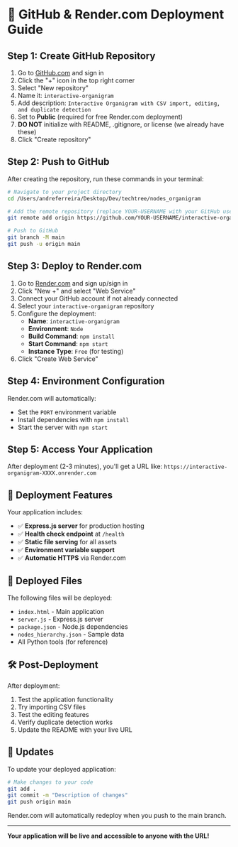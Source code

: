 # 🚀 GitHub & Render.com Deployment Guide

## Step 1: Create GitHub Repository

1. Go to [GitHub.com](https://github.com) and sign in
2. Click the "+" icon in the top right corner
3. Select "New repository"
4. Name it: `interactive-organigram`
5. Add description: `Interactive Organigram with CSV import, editing, and duplicate detection`
6. Set to **Public** (required for free Render.com deployment)
7. **DO NOT** initialize with README, .gitignore, or license (we already have these)
8. Click "Create repository"

## Step 2: Push to GitHub

After creating the repository, run these commands in your terminal:

```bash
# Navigate to your project directory
cd /Users/andreferreira/Desktop/Dev/techtree/nodes_organigram

# Add the remote repository (replace YOUR-USERNAME with your GitHub username)
git remote add origin https://github.com/YOUR-USERNAME/interactive-organigram.git

# Push to GitHub
git branch -M main
git push -u origin main
```

## Step 3: Deploy to Render.com

1. Go to [Render.com](https://render.com) and sign up/sign in
2. Click "New +" and select "Web Service"
3. Connect your GitHub account if not already connected
4. Select your `interactive-organigram` repository
5. Configure the deployment:
   - **Name**: `interactive-organigram`
   - **Environment**: `Node`
   - **Build Command**: `npm install`
   - **Start Command**: `npm start`
   - **Instance Type**: `Free` (for testing)
6. Click "Create Web Service"

## Step 4: Environment Configuration

Render.com will automatically:

- Set the `PORT` environment variable
- Install dependencies with `npm install`
- Start the server with `npm start`

## Step 5: Access Your Application

After deployment (2-3 minutes), you'll get a URL like:
`https://interactive-organigram-XXXX.onrender.com`

## 🔧 Deployment Features

Your application includes:

- ✅ **Express.js server** for production hosting
- ✅ **Health check endpoint** at `/health`
- ✅ **Static file serving** for all assets
- ✅ **Environment variable support**
- ✅ **Automatic HTTPS** via Render.com

## 📁 Deployed Files

The following files will be deployed:

- `index.html` - Main application
- `server.js` - Express.js server
- `package.json` - Node.js dependencies
- `nodes_hierarchy.json` - Sample data
- All Python tools (for reference)

## 🛠️ Post-Deployment

After deployment:

1. Test the application functionality
2. Try importing CSV files
3. Test the editing features
4. Verify duplicate detection works
5. Update the README with your live URL

## 🔄 Updates

To update your deployed application:

```bash
# Make changes to your code
git add .
git commit -m "Description of changes"
git push origin main
```

Render.com will automatically redeploy when you push to the main branch.

---

**Your application will be live and accessible to anyone with the URL!**

